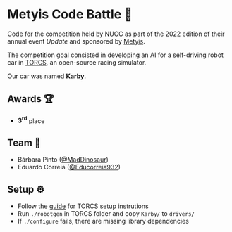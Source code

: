 # Metyis Code Battle 🚗
 
Code for the competition held by [NUCC](https://nucc.dcc.fc.up.pt/) as part of the 2022 edition of their annual event *Update* and sponsored by [Metyis](https://metyis.com/).

The competition goal consisted in developing an AI for a self-driving robot car in [TORCS](http://torcs.sourceforge.net/), an open-source racing simulator.

Our car was named **Karby**.

## Awards 🏆

- **3<sup>rd</sup>** place

## Team 👥

- Bárbara Pinto ([@MadDinosaur](https://github.com/MadDinosaur))
- Eduardo Correia ([@Educorreia932](https://github.com/Educorreia932))

## Setup ⚙

- Follow the [guide](https://godidier.github.io/torcs-ai-tuto-1.html) for TORCS setup instrutions
- Run `./robotgen` in TORCS folder and copy `Karby/` to `drivers/`
- If `./configure` fails, there are missing library dependencies

